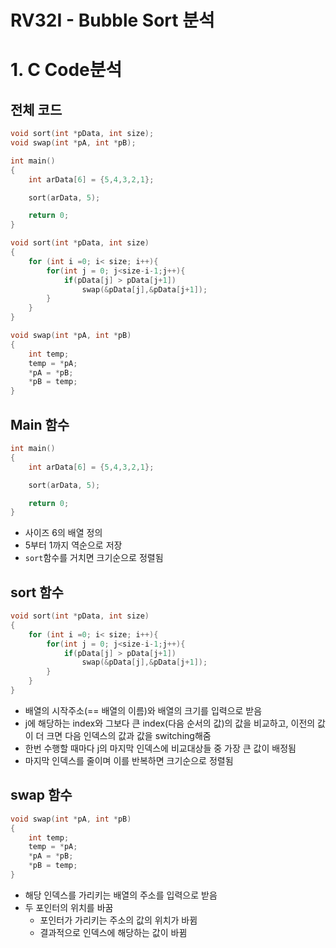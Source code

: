 # RV32I - Bubble Sort 분석

# 1. C Code분석

전체 코드
---
```c
void sort(int *pData, int size);
void swap(int *pA, int *pB);

int main()
{
    int arData[6] = {5,4,3,2,1};

    sort(arData, 5);

    return 0;
}

void sort(int *pData, int size)
{
    for (int i =0; i< size; i++){
        for(int j = 0; j<size-i-1;j++){
            if(pData[j] > pData[j+1])
                swap(&pData[j],&pData[j+1]);
        }
    }
}

void swap(int *pA, int *pB)
{
    int temp;
    temp = *pA;
    *pA = *pB;
    *pB = temp;
}
```

Main 함수
---
```c
int main()
{
    int arData[6] = {5,4,3,2,1};

    sort(arData, 5);

    return 0;
}
```

- 사이즈 6의 배열 정의
- 5부터 1까지 역순으로 저장
- ```sort```함수를 거치면 크기순으로 정렬됨

sort 함수
---
```c
void sort(int *pData, int size)
{
    for (int i =0; i< size; i++){
        for(int j = 0; j<size-i-1;j++){
            if(pData[j] > pData[j+1])
                swap(&pData[j],&pData[j+1]);
        }
    }
}
```
- 배열의 시작주소(== 배열의 이름)와 배열의 크기를 입력으로 받음
- j에 해당하는 index와 그보다 큰 index(다음 순서의 값)의 값을 비교하고, 이전의 값이 더 크면 다음 인덱스의 값과 값을 switching해줌
- 한번 수행할 때마다 j의 마지막 인덱스에 비교대상들 중 가장 큰 값이 배정됨
- 마지막 인덱스를 줄이며 이를 반복하면 크기순으로 정렬됨

swap 함수
---
```c
void swap(int *pA, int *pB)
{
    int temp;
    temp = *pA;
    *pA = *pB;
    *pB = temp;
}
```
- 해당 인덱스를 가리키는 배열의 주소를 입력으로 받음
- 두 포인터의 위치를 바꿈
  - 포인터가 가리키는 주소의 값의 위치가 바뀜
  - 결과적으로 인덱스에 해당하는 값이 바뀜

